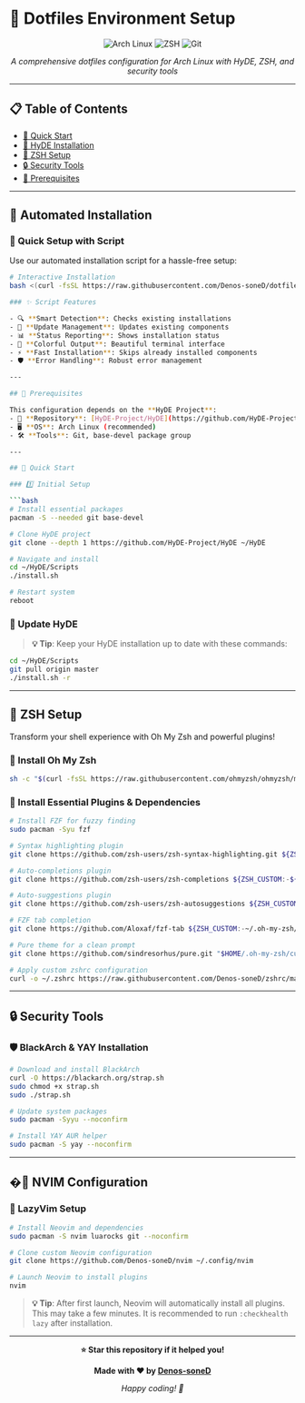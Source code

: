 # 🎨 Dotfiles Environment Setup

<div align="center">

![Arch Linux](https://img.shields.io/badge/Arch%20Linux-1793D1?style=for-the-badge&logo=arch-linux&logoColor=white)
![ZSH](https://img.shields.io/badge/ZSH-F15A24?style=for-the-badge&logo=zsh&logoColor=white)
![Git](https://img.shields.io/badge/Git-F05032?style=for-the-badge&logo=git&logoColor=white)

*A comprehensive dotfiles configuration for Arch Linux with HyDE, ZSH, and security tools*

</div>

---

## 📋 Table of Contents

- [🚀 Quick Start](#-quick-start)
- [🎯 HyDE Installation](#-hyde-installation)
- [🐚 ZSH Setup](#-zsh-setup)
- [🔒 Security Tools](#-security-tools)
- [📝 Prerequisites](#-prerequisites)

---

## 🤖 Automated Installation

### 🚀 Quick Setup with Script

Use our automated installation script for a hassle-free setup:

```bash
# Interactive Installation
bash <(curl -fsSL https://raw.githubusercontent.com/Denos-soneD/dotfiles/main/install.sh)

### ✨ Script Features

- 🔍 **Smart Detection**: Checks existing installations
- 🔄 **Update Management**: Updates existing components
- 📊 **Status Reporting**: Shows installation status
- 🎨 **Colorful Output**: Beautiful terminal interface
- ⚡ **Fast Installation**: Skips already installed components
- 🛡️ **Error Handling**: Robust error management

---

## 📝 Prerequisites

This configuration depends on the **HyDE Project**:
- 🔗 **Repository**: [HyDE-Project/HyDE](https://github.com/HyDE-Project/HyDE)
- 🖥️ **OS**: Arch Linux (recommended)
- 🛠️ **Tools**: Git, base-devel package group

---

## 🚀 Quick Start

### 1️⃣ Initial Setup

```bash
# Install essential packages
pacman -S --needed git base-devel

# Clone HyDE project
git clone --depth 1 https://github.com/HyDE-Project/HyDE ~/HyDE

# Navigate and install
cd ~/HyDE/Scripts
./install.sh

# Restart system
reboot
```

### 🔄 Update HyDE

> **💡 Tip**: Keep your HyDE installation up to date with these commands:

```bash
cd ~/HyDE/Scripts
git pull origin master
./install.sh -r
```

---

## 🐚 ZSH Setup

Transform your shell experience with Oh My Zsh and powerful plugins!

### 🎯 Install Oh My Zsh

```bash
sh -c "$(curl -fsSL https://raw.githubusercontent.com/ohmyzsh/ohmyzsh/master/tools/install.sh)"
```

### 🔧 Install Essential Plugins & Dependencies

```bash
# Install FZF for fuzzy finding
sudo pacman -Syu fzf

# Syntax highlighting plugin
git clone https://github.com/zsh-users/zsh-syntax-highlighting.git ${ZSH_CUSTOM:-~/.oh-my-zsh/custom}/plugins/zsh-syntax-highlighting

# Auto-completions plugin
git clone https://github.com/zsh-users/zsh-completions ${ZSH_CUSTOM:-${ZSH:-~/.oh-my-zsh}/custom}/plugins/zsh-completions

# Auto-suggestions plugin
git clone https://github.com/zsh-users/zsh-autosuggestions ${ZSH_CUSTOM:-~/.oh-my-zsh/custom}/plugins/zsh-autosuggestions

# FZF tab completion
git clone https://github.com/Aloxaf/fzf-tab ${ZSH_CUSTOM:-~/.oh-my-zsh/custom}/plugins/fzf-tab

# Pure theme for a clean prompt
git clone https://github.com/sindresorhus/pure.git "$HOME/.oh-my-zsh/custom/pure"

# Apply custom zshrc configuration
curl -o ~/.zshrc https://raw.githubusercontent.com/Denos-soneD/zshrc/main/zshrc && source ~/.zshrc
```

---

## 🔒 Security Tools

### 🛡️ BlackArch & YAY Installation

```bash
# Download and install BlackArch
curl -O https://blackarch.org/strap.sh
sudo chmod +x strap.sh
sudo ./strap.sh

# Update system packages
sudo pacman -Syyu --noconfirm

# Install YAY AUR helper
sudo pacman -S yay --noconfirm
```

---

## �🚀 NVIM Configuration

### 📝 LazyVim Setup

```bash
# Install Neovim and dependencies
sudo pacman -S nvim luarocks git --noconfirm

# Clone custom Neovim configuration
git clone https://github.com/Denos-soneD/nvim ~/.config/nvim

# Launch Neovim to install plugins
nvim
```

> **💡 Tip**: After first launch, Neovim will automatically install all plugins. This may take a few minutes.
> It is recommended to run ```:checkhealth lazy``` after installation.

---

<div align="center">

**⭐ Star this repository if it helped you!**

**Made with ❤️ by [Denos-soneD](https://github.com/Denos-soneD)**

*Happy coding! 🚀*

</div>
